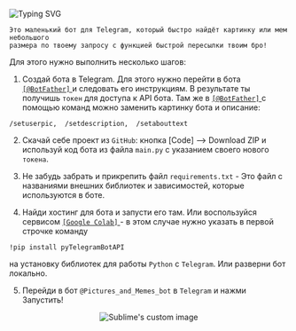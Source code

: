 ![Typing SVG](https://readme-typing-svg.herokuapp.com?color=%2336BCF7&lines=Tg-bot+-+'Pictures+and+Memes+bot')

```
Это маленький бот для Telegram, который быстро найдёт картинку или мем небольшого
размера по твоему запросу с функцией быстрой пересылки твоим бро!
```

Для этого нужно выполнить несколько шагов:

1. Создай бота в Telegram. Для этого нужно перейти в бота <a href="https://t.me/BotFather" target="_blank"> ``` [@BotFather] ``` </a> и следовать его инструкциям. В результате ты получишь ``` токен ``` для доступа к API бота. Там же в <a href="https://t.me/BotFather" target="_blank"> ``` [@BotFather] ``` </a> c помощью команд можно заменить картинку бота и описание: 
``` 
/setuserpic,  /setdescription,  /setabouttext 
```

2. Скачай себе проект из  ``` GitHub ```: кнопка [Code] --> Download ZIP и используй код бота из файла ``` main.py ``` с указанием своего нового ``` токена ```.

3. Не забудь забрать и прикрепить файл ``` requirements.txt ``` - Это файл с названиями внешних библиотек и зависимостей, которые используются в боте.

4. Найди хостинг для бота и запусти его там. Или воспользуйся сервисом <a href="https://colab.research.google.com/" target="_blank"> ``` [Google Colab] ``` </a> - в этом случае нужно указать в первой строчке команду 
````
!pip install pyTelegramBotAPI
````
на установку библиотек для работы ``` Python ``` с ``` Telegram ```. Или разверни бот локально.

5. Перейди в бот ``` @Pictures_and_Memes_bot ``` в ``` Telegram ``` и нажми Запустить!

<p align="center">
  <img src="https://github.com/philt27/Telegram-bot/assets/124879514/aa4326d8-81cb-427c-9794-be6f672a52df" alt="Sublime's custom image"/>
</p>